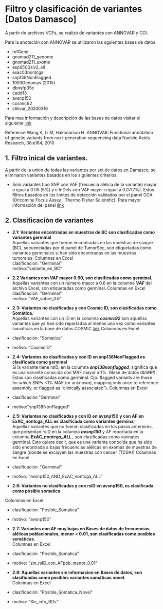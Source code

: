 # Filtro y clasificación de variantes [Datos Damasco]

A partir de archivos VCFs, se realizó de variantes con ANNOVAR y CGI. 

Para la anotación con ANNOVAR se utilizaron las sguientes bases de datos.
- refGene
- gnomad211_genome 
- gnomad211_exome
- esp6500siv2_all
- exac03nontcga
- snp138NonFlagged
- 1000Genomas (2015)
- dbnsfp35c
- cadd13
- avsnp150
- cosmic92
- clinvar_20200316

Para mas información y descripción de las bases de datos visitar el siguiente [link](https://annovar.openbioinformatics.org/en/latest/user-guide/filter/)

Reference
Wang K, Li M, Hakonarson H. ANNOVAR: Functional annotation of genetic variants from next-generation sequencing data Nucleic Acids Research, 38:e164, 2010

## 1. Filtro inical de variantes.

A partir de la uníon de todas las variantes por set de datos en Damasco, se eliminaron variantes basados en los siguientes criterios: <br>
- Solo variantes tipo SNP con VAF (frecuecia alélica de la variante) mayor o igual a 0.05 (5%) y e InDels con VAF mayor o igual a 0.07(7%). Estos filtros basados en los limites de detección validados por el panel OCA (Oncomine Focus Assay | Thermo Fisher Scientific). Para mayor información del panel [link](https://docs.google.com/presentation/d/1RMWfWdQEMmEO8QXOeL9V23UQObzv1bLDHuzy44ZFx88/edit?usp=sharing)

## 2. Clasificación de variantes

- **2.1: Variantes encontradas en muestras de BC son clasificadas como variantes germinal**  
Aquellas variantes que fueron encontradas en las muestras de sangre (BC), secuenciadas por el panel de TumorSec, son etiquetadas como variantes germinales si han sido encontradas en las muestras tumorales.
Columnas en Excel<br>
clasificación: "Germinal"<br>
motivo:"variante_en_BC"<br>

- **2.2 Variantes con VAF mayor 0.60, son clasificadas como germinal.**<br>
Aquellas variantes con un número mayor a 0.6 en la columna ***VAF*** del archivo Excel, son etiquetadas como germinal.
Columnas en Excel<br>
clasificación: "Germinal"<br>
motivo: "VAF_sobre_0.6"<br>

- **2.3: Variantes no clasificadas y con Cosmic ID, son clasificadas como Somática.**<br>
Aquellas variantes con un ID en la columna ***cosmic92*** son aquellas variantes que ya han sido reportadas al menos una vez como variantes somáticas en la base de datos COSMIC [link](https://cancer.sanger.ac.uk/cosmic)
Columnas en Excel<br>
- clasificación: "Somatica"<br>
- motivo: "CosmicID"<br>

- **2.4: Variantes no clasificadas y con ID en snp138NonFlagged  es clasificada como germinal**<br>
Si la variante tiene rsID, en la columna ***snp138nonflagged***, significa que es una variante conocida con MAF mayor a 1%. (Base de datos dbSNP). Estas son clasificadas como germinal.
Ojo: flagged variants are those for which SNPs <1% MAF (or unknown), mapping only once to reference assembly, or flagged as “clinically associated”).
Columnas en Excel<br>
 - clasificación:"Germinal"<br>
 - motivo:"snp138NonFlagged"<br>

- **2.5: Variantes no clasificadas y con ID en avsnp150 y con AF en ExAC_nontcga_ALL es clasificada como variantes germina**l<br>
Aquellas variantes que no fueron clasificadas en los pasos anteriores, que presentan rsID en la columna ***avsnp150*** y AF reportada en la columna ***ExAC_nontcga_ALL*** , son clasificadas como varinates germinal. Esto quiere decir, que es una variante conocida que ha sido sido encontrada a bajas frecuencias alélicas en exomas de muestras de sangre (donde se excluyen las muestras con cancer (TCGA))
Columnas en Excel<br>
 - clasificación: "Germinal"<br>
 - motivo: "avsnp150_AND_ExAC_nontcga_ALL"<br>

- **2.6: Variantes no clasificadas y con rsID en avsnp150, es clasificada como posible somatica**<br>

Columnas en Excel<br>
 - clasificación: "Posible_Somatica"<br>
 - motivo: "avsnp150"<br>

- **2.7: Variantes con AF muy bajas en Bases de datos de frecuencias alélicas poblacionales, menor < 0.01, son clasificadas como posibles somáticas.**<br>
Columnas en Excel<br>
 - clasificación: "Posible_Somatica" <br>
 - motivo: "sin_rsID_con_AFpob_menor_0.01" <br>

- **2.8: Aquellas variantes sin informacion en Bases de datos, son clasificadas como posibles variantes somáticas novel.**<br>
Columnas en Excel<br>
 - clasificación: "Posible_Somatica_Novel"<br>
 - motivo: "Sin_info_BDs"<br>
